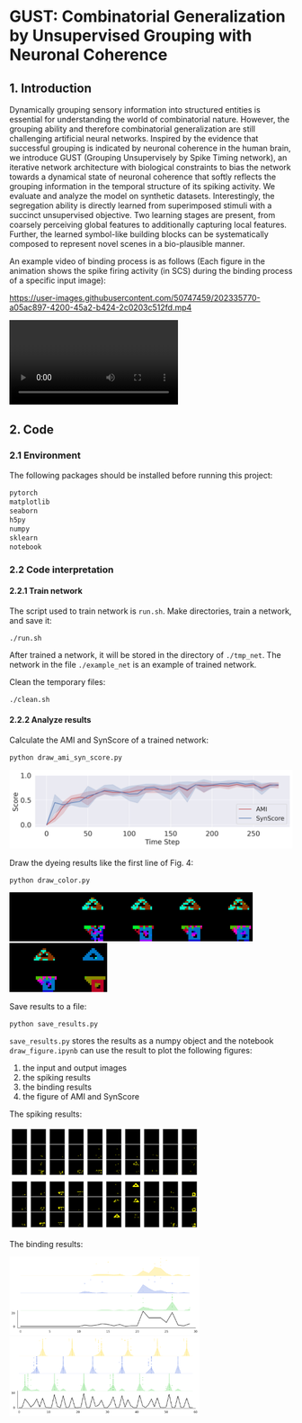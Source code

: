 
# GUST: Combinatorial Generalization by Unsupervised Grouping with Neuronal Coherence

## 1. Introduction

Dynamically grouping sensory information into structured entities is essential for understanding the world of combinatorial nature. However, the grouping ability and therefore combinatorial generalization are still challenging artificial neural networks. Inspired by the evidence that successful grouping is indicated by neuronal coherence in the human brain, we introduce GUST (Grouping Unsupervisely by Spike Timing network), an iterative network architecture with biological constraints to bias the network towards a dynamical state of neuronal coherence that softly reflects the grouping information in the temporal structure of its spiking activity. We evaluate and analyze the model on synthetic datasets. Interestingly, the segregation ability is directly learned from superimposed stimuli with a succinct unsupervised objective. Two learning stages are present, from coarsely perceiving global features to additionally capturing local features. Further, the learned symbol-like building blocks can be systematically composed to represent novel scenes in a bio-plausible manner.

An example video of binding process is as follows (Each figure in the animation shows the spike firing activity (in SCS) during the binding process of a specific input image):

https://user-images.githubusercontent.com/50747459/202335770-a05ac897-4200-45a2-b424-2c0203c512fd.mp4

<video src=".//images//spike_all.mp4"></video>

## 2. Code

### 2.1 Environment

The following packages should be installed before running this project:

```
pytorch
matplotlib
seaborn
h5py
numpy
sklearn
notebook
```

### 2.2 Code interpretation

#### 2.2.1 Train network

The script used to train network is `run.sh`. Make directories, train a network, and save it:

```
./run.sh
```

After trained a network, it will be stored in the directory of `./tmp_net`. The network in the file `./example_net` is an example of trained network.

Clean the temporary files:

```bash
./clean.sh
```

#### 2.2.2 Analyze results

Calculate the AMI and SynScore of a trained network:

```bash
python draw_ami_syn_score.py
```

![image-20221116111116244](images/image-20221116111116244.png)

Draw the dyeing results like the first line of Fig. 4:

```bash
python draw_color.py
```

<img src="images/image-20221116111128033.png" alt="image-20221116111128033" style="zoom: 33%;" /><img src="images/image-20221116111133550.png" alt="image-20221116111133550" style="zoom:33%;" /><img src="images/image-20221116111152255.png" alt="image-20221116111152255" style="zoom:33%;" /><img src="images/image-20221116111201062.png" alt="image-20221116111201062" style="zoom:33%;" /><img src="images/image-20221116111209284.png" alt="image-20221116111209284" style="zoom:33%;" /><img src="images/image-20221116111216825.png" alt="image-20221116111216825" style="zoom:33%;" /><img src="images/image-20221116111227416.png" alt="image-20221116111227416" style="zoom:33%;" />

Save results to a file:

```
python save_results.py
```

`save_results.py` stores the results as a numpy object and the notebook `draw_figure.ipynb` can use the result to plot the following figures:

1. the input and output images
2. the spiking results
3. the binding results
4. the figure of AMI and SynScore

The spiking results:

<img src="images/image-20221116111625698.png" alt="image-20221116111625698" style="zoom:33%;" />

<img src="images/image-20221116111633392.png" alt="image-20221116111633392" style="zoom:33%;" />

The binding results:

<img src="images/image-20221116111641980.png" alt="image-20221116111641980" style="zoom:33%;" />

<img src="images/image-20221116111648685.png" alt="image-20221116111648685" style="zoom:33%;" />
